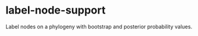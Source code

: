 label-node-support
==================

Label nodes on a phylogeny with bootstrap and posterior probability values. 
